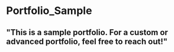 # Portfolio_Sample  
## "This is a sample portfolio. For a custom or advanced portfolio, feel free to reach out!" 
   
 
 
  
    
   
 
